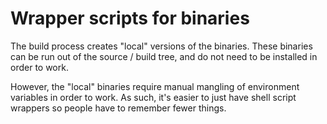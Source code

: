 # Wrapper scripts for binaries

The build process creates "local" versions of the binaries.  These
binaries can be run out of the source / build tree, and do not need to
be installed in order to work.

However, the "local" binaries require manual mangling of environment
variables in order to work.  As such, it's easier to just have shell
script wrappers so people have to remember fewer things.
